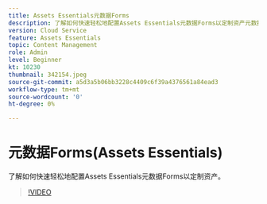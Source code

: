 ```yaml
---
title: Assets Essentials元数据Forms
description: 了解如何快速轻松地配置Assets Essentials元数据Forms以定制资产元数据。
version: Cloud Service
feature: Assets Essentials
topic: Content Management
role: Admin
level: Beginner
kt: 10230
thumbnail: 342154.jpeg
source-git-commit: a5d3a5b06bb3228c4409c6f39a4376561a84ead3
workflow-type: tm+mt
source-wordcount: '0'
ht-degree: 0%

---
```



# 元数据Forms(Assets Essentials)

了解如何快速轻松地配置Assets Essentials元数据Forms以定制资产。

>[!VIDEO](https://video.tv.adobe.com/v/342154/?quality=12&learn=on)
